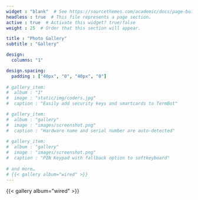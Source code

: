 ```yaml
---
widget : "blank"  # See https://sourcethemes.com/academic/docs/page-builder/
headless : true  # This file represents a page section.
active : true  # Activate this widget? true/false
weight : 25  # Order that this section will appear.

title : "Photo Gallery"
subtitle : "Gallery"

design:
  columns: "1"

design.spacing:
  padding : ["40px", "0", "40px", "0"]
 
# gallery_item:
#  album : "1"
#  image : "static/img/coders.jpg"
#  caption : "Easily add security keys and smartcards to TermBot"

# gallery_item:
#  album : "gallery"
#  image : "images/screenshot.png"
#  caption : "Hardware name and serial number are auto-detected"
 
# gallery_item:
#  album : "gallery"
#  image : "images/screenshot.png"
#  caption : "PIN Keypad with fallback option to softkeyboard"
 
# and more…  
# {{< gallery album="wired" >}} 
---
```

{{< gallery album="wired" >}} 
